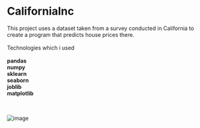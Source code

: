 # CaliforniaInc
This project uses a dataset taken from a survey conducted in California to create a program that predicts house prices there.
<br>
<br>
Technologies which i used
<br>
<br>
**pandas**
<br>
**numpy**
<br>
**sklearn**
<br>
**seaborn**
<br>
**joblib**
<br>
**matplotlib**
<br>
<br>
<br>

![image](https://github.com/jamshid-ds/CaliforniaInc/assets/117648241/a090d9fc-9851-4f6e-9306-c28100585fc7)
